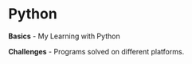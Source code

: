 # Python


**Basics** - My Learning with Python

**Challenges** - Programs solved on different platforms.
